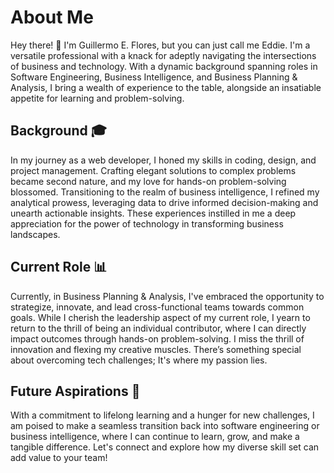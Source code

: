 # About Me

Hey there! 👋 I'm Guillermo E. Flores, but you can just call me Eddie. I'm a versatile professional with a knack for adeptly navigating the intersections of business and technology. With a dynamic background spanning roles in Software Engineering, Business Intelligence, and Business Planning & Analysis, I bring a wealth of experience to the table, alongside an insatiable appetite for learning and problem-solving.

## Background 🎓

In my journey as a web developer, I honed my skills in coding, design, and project management. Crafting elegant solutions to complex problems became second nature, and my love for hands-on problem-solving blossomed. Transitioning to the realm of business intelligence, I refined my analytical prowess, leveraging data to drive informed decision-making and unearth actionable insights. These experiences instilled in me a deep appreciation for the power of technology in transforming business landscapes.

## Current Role 📊

Currently, in Business Planning & Analysis, I've embraced the opportunity to strategize, innovate, and lead cross-functional teams towards common goals. While I cherish the leadership aspect of my current role, I yearn to return to the thrill of being an individual contributor, where I can directly impact outcomes through hands-on problem-solving. I miss the thrill of innovation and flexing my creative muscles. There’s something special about overcoming tech challenges; It's where my passion lies.

## Future Aspirations 🚀

With a commitment to lifelong learning and a hunger for new challenges, I am poised to make a seamless transition back into software engineering or business intelligence, where I can continue to learn, grow, and make a tangible difference. Let's connect and explore how my diverse skill set can add value to your team!
